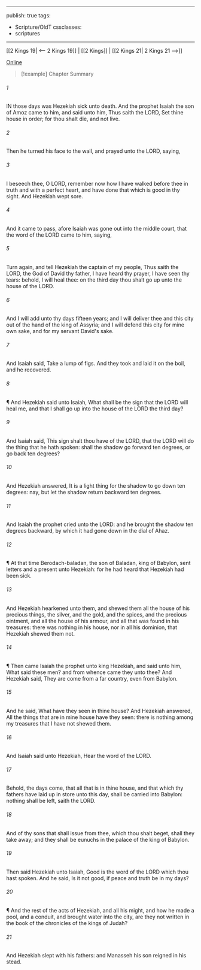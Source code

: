 

---
publish: true
tags:
  - Scripture/OldT
cssclasses:
  - scriptures
---
[[2 Kings 19| <-- 2 Kings 19]] | [[2 Kings]] | [[2 Kings 21| 2 Kings 21 -->]]

[Online](https://churchofjesuschrist.org/study/scriptures/ot/2-kgs/20?lang=eng)

>[!example] Chapter Summary
>
###### 1
IN those days was Hezekiah sick unto death.  And the prophet Isaiah the son of Amoz came to him, and said unto him, Thus saith the LORD, Set thine house in order; for thou shalt die, and not live.
###### 2
Then he turned his face to the wall, and prayed unto the LORD, saying,
###### 3
I beseech thee, O LORD, remember now how I have walked before thee in truth and with a perfect heart, and have done that which is good in thy sight.  And Hezekiah wept sore.
###### 4
And it came to pass, afore Isaiah was gone out into the middle court, that the word of the LORD came to him, saying,
###### 5
Turn again, and tell Hezekiah the captain of my people, Thus saith the LORD, the God of David thy father, I have heard thy prayer, I have seen thy tears: behold, I will heal thee: on the third day thou shalt go up unto the house of the LORD.
###### 6
And I will add unto thy days fifteen years; and I will deliver thee and this city out of the hand of the king of Assyria; and I will defend this city for mine own sake, and for my servant David's sake.
###### 7
And Isaiah said, Take a lump of figs.  And they took and laid it on the boil, and he recovered.
###### 8
¶ And Hezekiah said unto Isaiah, What shall be the sign that the LORD will heal me, and that I shall go up into the house of the LORD the third day?
###### 9
And Isaiah said, This sign shalt thou have of the LORD, that the LORD will do the thing that he hath spoken: shall the shadow go forward ten degrees, or go back ten degrees?
###### 10
And Hezekiah answered, It is a light thing for the shadow to go down ten degrees: nay, but let the shadow return backward ten degrees.
###### 11
And Isaiah the prophet cried unto the LORD: and he brought the shadow ten degrees backward, by which it had gone down in the dial of Ahaz.
###### 12
¶ At that time Berodach-baladan, the son of Baladan, king of Babylon, sent letters and a present unto Hezekiah: for he had heard that Hezekiah had been sick.
###### 13
And Hezekiah hearkened unto them, and shewed them all the house of his precious things, the silver, and the gold, and the spices, and the precious ointment, and all the house of his armour, and all that was found in his treasures: there was nothing in his house, nor in all his dominion, that Hezekiah shewed them not.
###### 14
¶ Then came Isaiah the prophet unto king Hezekiah, and said unto him, What said these men?  and from whence came they unto thee?  And Hezekiah said, They are come from a far country, even from Babylon.
###### 15
And he said, What have they seen in thine house?  And Hezekiah answered, All the things that are in mine house have they seen: there is nothing among my treasures that I have not shewed them.
###### 16
And Isaiah said unto Hezekiah, Hear the word of the LORD.
###### 17
Behold, the days come, that all that is in thine house, and that which thy fathers have laid up in store unto this day, shall be carried into Babylon: nothing shall be left, saith the LORD.
###### 18
And of thy sons that shall issue from thee, which thou shalt beget, shall they take away; and they shall be eunuchs in the palace of the king of Babylon.
###### 19
Then said Hezekiah unto Isaiah, Good is the word of the LORD which thou hast spoken.  And he said, Is it not good, if peace and truth be in my days?
###### 20
¶ And the rest of the acts of Hezekiah, and all his might, and how he made a pool, and a conduit, and brought water into the city, are they not written in the book of the chronicles of the kings of Judah?
###### 21
And Hezekiah slept with his fathers: and Manasseh his son reigned in his stead.



